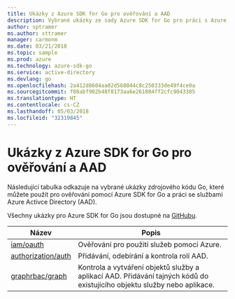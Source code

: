 ```yaml
---
title: Ukázky z Azure SDK for Go pro ověřování a AAD
description: Vybrané ukázky ze sady Azure SDK for Go pro práci s Azure Active Directory (AAD) a ověřováním
author: sptramer
ms.author: sttramer
manager: carmonm
ms.date: 03/21/2018
ms.topic: sample
ms.prod: azure
ms.technology: azure-sdk-go
ms.service: active-directory
ms.devlang: go
ms.openlocfilehash: 2a412d8604aa02d568044c8c250333de49f4ce0a
ms.sourcegitcommit: f08abf902b48f8173aa6e261084ff2cfc9043305
ms.translationtype: HT
ms.contentlocale: cs-CZ
ms.lasthandoff: 05/03/2018
ms.locfileid: "32319845"
---
```

# <a name="azure-sdk-for-go-samples-for-authentication-and-aad"></a>Ukázky z Azure SDK for Go pro ověřování a AAD

Následující tabulka odkazuje na vybrané ukázky zdrojového kódu Go, které můžete použít pro ověřování pomocí Azure SDK for Go a práci se službami Azure Activce Directory (AAD). 

Všechny ukázky pro Azure SDK for Go jsou dostupné na [GitHubu](https://github.com/Azure-Samples/azure-sdk-for-go-samples).

| Název | Popis |
|------|-------------|
| [iam/oauth](https://github.com/Azure-Samples/azure-sdk-for-go-samples/blob/master/iam/oauth.go) | Ověřování pro použití služeb pomocí Azure. |
| [authorization/auth](https://github.com/Azure-Samples/azure-sdk-for-go-samples/blob/master/authorization/auth.go) | Přidávání, odebírání a kontrola rolí AAD. |
| [graphrbac/graph](https://github.com/Azure-Samples/azure-sdk-for-go-samples/blob/master/graphrbac/graph.go) | Kontrola a vytváření objektů služby a aplikací AAD. Přidávání tajných kódů do existujícího objektu služby nebo aplikace. |
